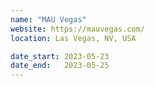 ```yaml
---
name: "MAU Vegas"
website: https://mauvegas.com/
location: Las Vegas, NV, USA

date_start: 2023-05-23
date_end:   2023-05-25
---
```

